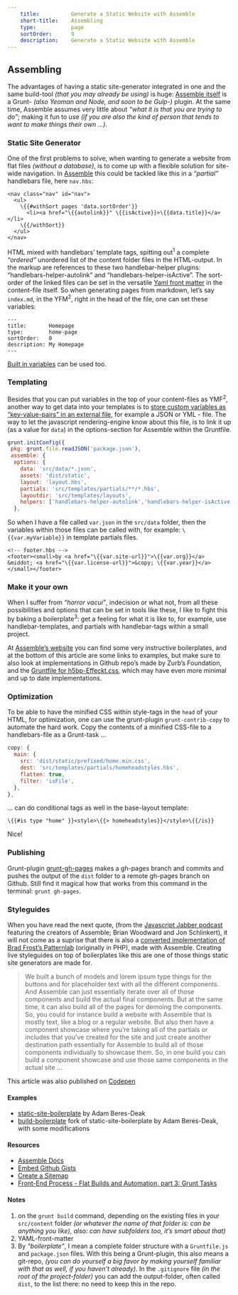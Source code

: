```yaml
---
    title:          Generate a Static Website with Assemble
    short-title:    Assembling
    type:           page
    sortOrder:      9
    description:    Generate a Static Website with Assemble
---
```


## Assembling

The advantages of having a static site-generator integrated in one and the same build-tool _(that you may already be using)_ is huge: [Assemble itself](https://github.com/assemble/assemble) is a Grunt- _(also Yeoman and Node, and soon to be Gulp-)_ plugin. At the same time, Assemble assumes very little about _“what it is that you are trying to do”_; making it fun to use _(if you are also the kind of person that tends to want to make things their own &hellip;)_.

### Static Site Generator
One of the first problems to solve, when wanting to generate a website from flat files _(without a database)_, is to come up with a flexible solution for site-wide navigation. In [Assemble](http://assemble.io) this could be tackled like this in a _“partial”_ handlebars file, here `nav.hbs`:

```markup
<nav class="nav" id="nav">
  <ul>
    \{{#withSort pages 'data.sortOrder'}}
      <li><a href="\{{autolink}}" \{{isActive}}>\{{data.title}}</a></li>
    \{{/withSort}}
  </ul>
</nav>
```

HTML mixed with handlebars’ template tags, spitting out<sup>1</sup> a complete _“ordered”_ unordered list of the content folder files in the HTML-output.  In the markup are references to these two handlebar-helper plugins: “handlebars-helper-autolink” and “handlebars-helper-isActive”. The sort-order of the linked files can be set in the versatile [Yaml front matter](http://assemble.io/docs/YAML-front-matter.html) in the content-file itself. So when generating pages from markdown,  let’s say `index.md`, in the YFM<sup>2</sup>, right in the head of the file, one can set these variables:

```markup
---
title:       Homepage
type:        home-page
sortOrder:   0
description: My Homepage
---
```

[Built in variables](http://assemble.io/docs/Built-in-Variables.html) can be used too.

### Templating

Besides that you can put variables in the top of your content-files as YMF<sup>2</sup>, another way to get data into your templates is to [store custom variables as “key-value-pairs” in an external file](http://assemble.io/docs/options-data.html), for example a JSON or YML - file. The way to let the javascript rendering-engine know about this file, is to link it up (as a value for `data`) in the options-section for Assemble within the Gruntfile.


```javascript
grunt.initConfig({
 pkg: grunt.file.readJSON('package.json'),
 assemble: {
  options: {
    data: 'src/data/*.json',
    assets: 'dist/static',
    layout: 'layout.hbs',
    partials: 'src/templates/partials/**/*.hbs',
    layoutdir: 'src/templates/layouts',
    helpers: ['handlebars-helper-autolink','handlebars-helper-isActive','src/helpers/**.js']
  },

```

So when I have a file called `var.json` in the `src/data` folder, then the variables within those files can be called with, for example: `\{{var.myVariable}}` in template partials files.

```markup
<!-- footer.hbs -->
<footer><small>by <a href="\{{var.site-url}}">\{{var.org}}</a> &middot; <a href="\{{var.license-url}}">&copy; \{{var.year}}</a></small></footer>

```

### Make it your own
When I suffer from _“horror vacui”_, indecision or what not, from all these possibilities and options that can be set in tools like these, I like to fight this by baking a boilerplate<sup>3</sup>: get a feeling for what it is like to, for example, use handlebar-templates, and partials with handlebar-tags within a small project.

At [Assemble’s website](http://assemble.io/docs/Resources.html#boilerplates) you can find some very instructive boilerplates, and at the bottom of this article are some links to examples, but make sure to also look at implementations in Github repo’s made by Zurb’s Foundation, and the [Gruntfile for h5bp-Effeckt.css](https://github.com/h5bp/Effeckt.css/blob/master/Gruntfile.js), which may have even more minimal and up to date implementations.

### Optimization
To be able to have the minified CSS within style-tags in the `head` of your HTML, for optimization, one can use the grunt-plugin `grunt-contrib-copy` to automate the hard work. Copy the contents of a minified CSS-file to a handlebars-file as a Grunt-task &hellip;

```javascript
copy: {
  main: {
    src: 'dist/static/prefixed/home.min.css',
    dest: 'src/templates/partials/homeheadstyles.hbs',
    flatten: true,
    filter: 'isFile',
  },
},
```
&hellip; can do conditional tags as well in the base-layout template:

```markup
\{{#is type "home" }}<style>\{{> homeheadstyles}}</style>\{{/is}}
```

Nice!

### Publishing
Grunt-plugin [grunt-gh-pages](https://www.npmjs.com/package/grunt-gh-pages) makes a gh-pages branch and commits and pushes the output of the `dist` folder to a remote gh-pages branch on Github. Still find it magical how that works from this command in the terminal: `grunt gh-pages`.

### Styleguides
When you have read the next quote, (from the [Javascript Jabber podcast](http://devchat.tv/js-jabber/098-jsj-assemble-io-with-brian-woodward-and-jon-schlinkert) featuring the creators of Assemble; Brian Woodward and Jon Schlinkert), it will not come as a suprise that there is also a [converted implementation of Brad Frost’s Patternlab](https://github.com/assemble/assemble-pattern-lab) (originally in PHP), made with Assemble. Creating live styleguides on top of boilerplates like this are one of those things static site generators are made for.

> We built a bunch of models and lorem ipsum type things for the buttons and for placeholder text with all the different components. And Assemble can just essentially iterate over all of those components and build the actual final components. But at the same time, it can also build all of the pages for demoing the components. So, you could for instance build a website with Assemble that is mostly text, like a blog or a regular website. But also then have a component showcase where you’re taking all of the partials or includes that you’ve created for the site and just create another destination path essentially for Assemble to build all of those components individually to showcase them. So, in one build you can build a component showcase and use those same components in the actual site &hellip;

<span class="note">This article was also published on [Codepen](http://codepen.io/atelierbram/blog/assembling)</span>

#### Examples
- [static-site-boilerplate](https://github.com/bdadam/static-site-boilerplate) by Adam Beres-Deak
- [build-boilerplate](https://github.com/atelierbram/build-boilerplate) fork of static-site-boilerplate by Adam Beres-Deak, with some modifications

#### Resources
- [Assemble Docs](http://assemble.io/docs/)
- [Embed Github Gists](http://assemble.github.io/assemble-gist-blog/)
- [Create a Sitemap](https://github.com/assemble/boilerplate-sitemap)
- [Front-End Process - Flat Builds and Automation, part 3: Grunt Tasks](http://www.gpmd.co.uk/blog/front-end-process-flat-builds-and-automation-part-3-grunt-tasks/)

#### Notes
1. on the `grunt build` command, depending on the existing files in your `src/content` folder _(or whatever the name of that folder is: can be anything you like), also: can have subfolders too, it’s smart about that)_
1. YAML-front-matter
1. By _“boilerplate”_, I mean a complete folder structure with a `Gruntfile.js` and `package.json` files. With this being a Grunt-plugin, this also means a git-repo, _(you can do yourself a big favor by making yourself familiar with that as well, if you haven't already)_. In the `.gitignore` file _(in the root of the project-folder)_  you can add the output-folder, often called `dist`, to the list there: no need to keep this in the repo.
